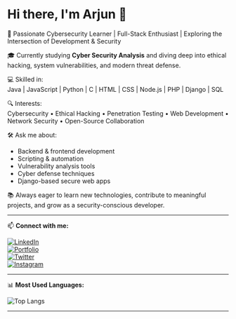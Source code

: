# Hi there, I'm Arjun 👋

🚀 Passionate Cybersecurity Learner | Full-Stack Enthusiast | Exploring the Intersection of Development & Security

🎓 Currently studying **Cyber Security Analysis** and diving deep into ethical hacking, system vulnerabilities, and modern threat defense.

💻 Skilled in:  
Java | JavaScript | Python | C | HTML | CSS | Node.js | PHP | Django | SQL

🔍 Interests:  
Cybersecurity • Ethical Hacking • Penetration Testing • Web Development • Network Security • Open-Source Collaboration

🛠️ Ask me about:
- Backend & frontend development
- Scripting & automation
- Vulnerability analysis tools
- Cyber defense techniques
- Django-based secure web apps

📚 Always eager to learn new technologies, contribute to meaningful projects, and grow as a security-conscious developer.

---

📫 **Connect with me:**

[![LinkedIn](https://img.shields.io/badge/LinkedIn-blue?logo=linkedin&style=for-the-badge)](https://linkedin.com/in/arjun-raj-671569371)  
[![Portfolio](https://img.shields.io/badge/Portfolio-Visit-orange?logo=github&style=for-the-badge)](https://yourportfolio.github.io)  
[![Twitter](https://img.shields.io/badge/X-Connect-000?logo=x&logoColor=white&style=for-the-badge)](https://x.com/itsarjunx)  
[![Instagram](https://img.shields.io/badge/Instagram-Follow-pink?logo=instagram&style=for-the-badge)](https://instagram.com/__.arjun__aju__)  


---

📊 **Most Used Languages:**

![Top Langs](https://github-readme-stats.vercel.app/api/top-langs/?username=yourusername&layout=compact&theme=tokyonight)

---
